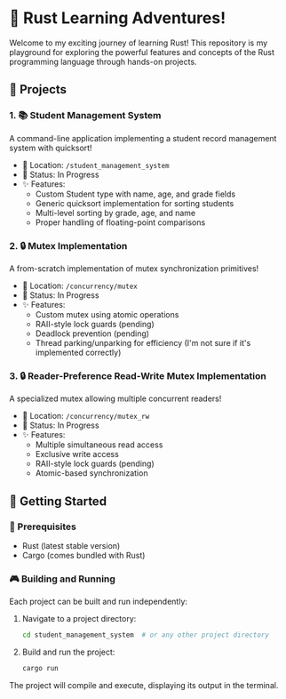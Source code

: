 # 🦀 Rust Learning Adventures!

Welcome to my exciting journey of learning Rust! This repository is my playground for exploring the powerful features and concepts of the Rust programming language through hands-on projects.

## 🚀 Projects

### 1. 📚 Student Management System

A command-line application implementing a student record management system with quicksort!

- 📂 Location: `/student_management_system`
- 🎯 Status: In Progress
- ✨ Features:
  - Custom Student type with name, age, and grade fields
  - Generic quicksort implementation for sorting students
  - Multi-level sorting by grade, age, and name
  - Proper handling of floating-point comparisons

### 2. 🔒 Mutex Implementation

A from-scratch implementation of mutex synchronization primitives!

- 📂 Location: `/concurrency/mutex`
- 🎯 Status: In Progress
- ✨ Features:
  - Custom mutex using atomic operations
  - RAII-style lock guards (pending)
  - Deadlock prevention (pending)
  - Thread parking/unparking for efficiency (I'm not sure if it's implemented correctly)

### 3. 🔒 Reader-Preference Read-Write Mutex Implementation

A specialized mutex allowing multiple concurrent readers!

- 📂 Location: `/concurrency/mutex_rw`
- 🎯 Status: In Progress
- ✨ Features:
  - Multiple simultaneous read access
  - Exclusive write access
  - RAII-style lock guards (pending)
  - Atomic-based synchronization

## 🏁 Getting Started

### 🔧 Prerequisites

- Rust (latest stable version)
- Cargo (comes bundled with Rust)

### 🎮 Building and Running

Each project can be built and run independently:

1. Navigate to a project directory:

   ```bash
   cd student_management_system  # or any other project directory
   ```

2. Build and run the project:
   ```bash
   cargo run
   ```

The project will compile and execute, displaying its output in the terminal.
